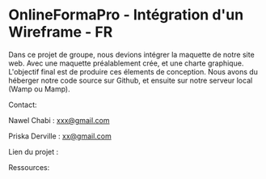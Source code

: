 # OnlineFormaPro - Intégration d'un Wireframe - FR

Dans ce projet de groupe, nous devions intégrer la maquette de notre site web. Avec une maquette préalablement crée, et une charte graphique. 
L'objectif final est de produire ces élements de conception. 
Nous avons du héberger notre code source sur Github, et ensuite sur notre serveur local (Wamp ou Mamp).






Contact: 

Nawel Chabi : xxx@gmail.com

Priska Derville : xx@gmail.com

Lien du projet :

Ressources:

